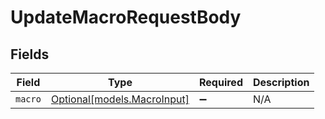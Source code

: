 # UpdateMacroRequestBody


## Fields

| Field                                                  | Type                                                   | Required                                               | Description                                            |
| ------------------------------------------------------ | ------------------------------------------------------ | ------------------------------------------------------ | ------------------------------------------------------ |
| `macro`                                                | [Optional[models.MacroInput]](../models/macroinput.md) | :heavy_minus_sign:                                     | N/A                                                    |